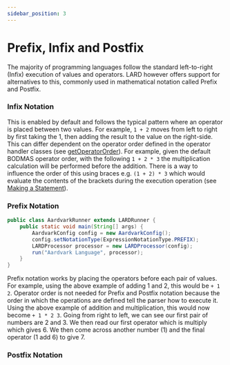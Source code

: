 ```yaml
---
sidebar_position: 3
---
```

# Prefix, Infix and Postfix
The majority of programming languages follow the standard left-to-right (Infix) execution of values 
and operators. LARD however offers support for alternatives to this, commonly used in mathematical
notation called Prefix and Postfix.
### Infix Notation
This is enabled by default and follows the typical pattern where an operator is placed between two
values. For example, ``1 + 2`` moves from left to right by first taking the 1, then adding the
result to the value on the right-side. This can differ dependent on the operator order defined in
the operator handler classes (see [getOperatorOrder](/docs/toolkit/operators.md)). For example,
given the default BODMAS operator order, with the following ``1 + 2 * 3`` the multiplication calculation
will be performed before the addition. There is a way to influence the order of this using braces e.g.
``(1 + 2) * 3`` which would evaluate the contents of the brackets during the execution operation (see
[Making a Statement](/docs/tutorial/make-a-statement.md)).
### Prefix Notation
```java
public class AardvarkRunner extends LARDRunner {
    public static void main(String[] args) {
        AardvarkConfig config = new AardvarkConfig();
        config.setNotationType(ExpressionNotationType.PREFIX);
        LARDProcessor processor = new LARDProcessor(config);
        run("Aardvark Language", processor);
    }
}
```
Prefix notation works by placing the operators before each pair of values. For example, using the
above example of adding 1 and 2, this would be ``+ 1 2``. Operator order is not needed for Prefix
and Postfix notation because the order in which the operations are defined tell the parser how
to execute it. Using the above example of addition and multiplication, this would now become
``+ 1 * 2 3``. Going from right to left, we can see our first pair of numbers are 2 and 3. We then
read our first operator which is multiply which gives 6. We then come across another number (1) and
the final operator (1 add 6) to give 7.
### Postfix Notation